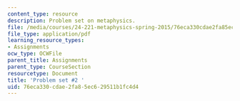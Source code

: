 ```yaml
---
content_type: resource
description: Problem set on metaphysics.
file: /media/courses/24-221-metaphysics-spring-2015/76eca330cdae2fa85ec629511b1fc4d4_MIT24_221S15_ProblemSet2.pdf
file_type: application/pdf
learning_resource_types:
- Assignments
ocw_type: OCWFile
parent_title: Assignments
parent_type: CourseSection
resourcetype: Document
title: 'Problem set #2 '
uid: 76eca330-cdae-2fa8-5ec6-29511b1fc4d4
---
```

